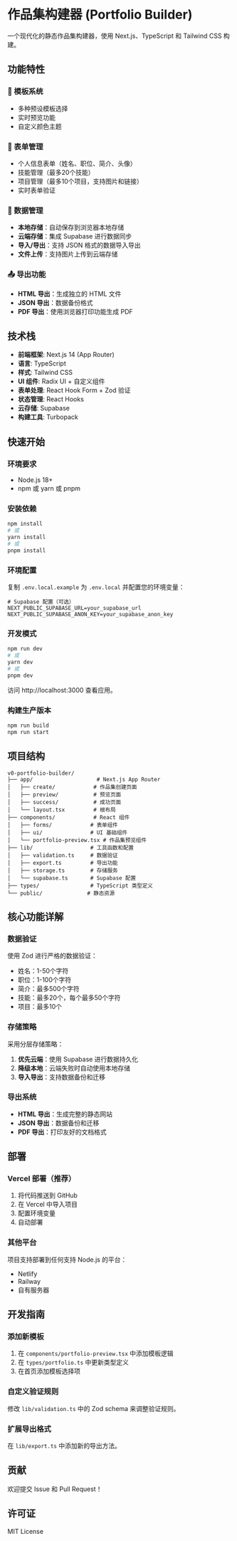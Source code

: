 # 作品集构建器 (Portfolio Builder)

一个现代化的静态作品集构建器，使用 Next.js、TypeScript 和 Tailwind CSS 构建。

## 功能特性

### 🎨 模板系统
- 多种预设模板选择
- 实时预览功能
- 自定义颜色主题

### 📝 表单管理
- 个人信息表单（姓名、职位、简介、头像）
- 技能管理（最多20个技能）
- 项目管理（最多10个项目，支持图片和链接）
- 实时表单验证

### 💾 数据管理
- **本地存储**：自动保存到浏览器本地存储
- **云端存储**：集成 Supabase 进行数据同步
- **导入/导出**：支持 JSON 格式的数据导入导出
- **文件上传**：支持图片上传到云端存储

### 📤 导出功能
- **HTML 导出**：生成独立的 HTML 文件
- **JSON 导出**：数据备份格式
- **PDF 导出**：使用浏览器打印功能生成 PDF

## 技术栈

- **前端框架**: Next.js 14 (App Router)
- **语言**: TypeScript
- **样式**: Tailwind CSS
- **UI 组件**: Radix UI + 自定义组件
- **表单处理**: React Hook Form + Zod 验证
- **状态管理**: React Hooks
- **云存储**: Supabase
- **构建工具**: Turbopack

## 快速开始

### 环境要求
- Node.js 18+
- npm 或 yarn 或 pnpm

### 安装依赖
```bash
npm install
# 或
yarn install
# 或
pnpm install
```

### 环境配置
复制 `.env.local.example` 为 `.env.local` 并配置您的环境变量：

```env
# Supabase 配置（可选）
NEXT_PUBLIC_SUPABASE_URL=your_supabase_url
NEXT_PUBLIC_SUPABASE_ANON_KEY=your_supabase_anon_key
```

### 开发模式
```bash
npm run dev
# 或
yarn dev
# 或
pnpm dev
```

访问 http://localhost:3000 查看应用。

### 构建生产版本
```bash
npm run build
npm run start
```

## 项目结构

```
v0-portfolio-builder/
├── app/                    # Next.js App Router
│   ├── create/            # 作品集创建页面
│   ├── preview/           # 预览页面
│   ├── success/           # 成功页面
│   └── layout.tsx         # 根布局
├── components/            # React 组件
│   ├── forms/            # 表单组件
│   ├── ui/               # UI 基础组件
│   └── portfolio-preview.tsx # 作品集预览组件
├── lib/                  # 工具函数和配置
│   ├── validation.ts     # 数据验证
│   ├── export.ts         # 导出功能
│   ├── storage.ts        # 存储服务
│   └── supabase.ts       # Supabase 配置
├── types/                # TypeScript 类型定义
└── public/              # 静态资源
```

## 核心功能详解

### 数据验证
使用 Zod 进行严格的数据验证：
- 姓名：1-50个字符
- 职位：1-100个字符
- 简介：最多500个字符
- 技能：最多20个，每个最多50个字符
- 项目：最多10个

### 存储策略
采用分层存储策略：
1. **优先云端**：使用 Supabase 进行数据持久化
2. **降级本地**：云端失败时自动使用本地存储
3. **导入导出**：支持数据备份和迁移

### 导出系统
- **HTML 导出**：生成完整的静态网站
- **JSON 导出**：数据备份和迁移
- **PDF 导出**：打印友好的文档格式

## 部署

### Vercel 部署（推荐）
1. 将代码推送到 GitHub
2. 在 Vercel 中导入项目
3. 配置环境变量
4. 自动部署

### 其他平台
项目支持部署到任何支持 Node.js 的平台：
- Netlify
- Railway
- 自有服务器

## 开发指南

### 添加新模板
1. 在 `components/portfolio-preview.tsx` 中添加模板逻辑
2. 在 `types/portfolio.ts` 中更新类型定义
3. 在首页添加模板选择项

### 自定义验证规则
修改 `lib/validation.ts` 中的 Zod schema 来调整验证规则。

### 扩展导出格式
在 `lib/export.ts` 中添加新的导出方法。

## 贡献

欢迎提交 Issue 和 Pull Request！

## 许可证

MIT License